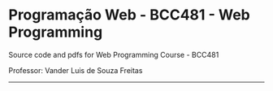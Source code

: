 # Programação Web - BCC481 - Web Programming

Source code and pdfs for Web Programming Course - BCC481

Professor: Vander Luis de Souza Freitas

---
<!-- ## Content Table

| Class | PDF | Activity |
| --- | --- | --- |
| 01 - Intro | [01-Intro](./PDFs/A01_Intro.pdf) | None |
| 02 - Basic HMTL | [02-Basic-HTML](./PDFs/A02_HTML_basico.pdf) | T1 Movies |
| 02 - HMTL CSS | [02-HTML-CSS](./PDFs/A03_HTML_CSS.pdf) | T1 Movies |
| 03 - History HMTL | [03-History-HTML](./PDFs/A04_HTML_historia.pdf) | T2 Movie Rental |
| 03 - CSS Selectors | [03-CSS-Selectors](./PDFs/A05_CSS_Selectores.pptx.pdf) | T2 Movie Rental |
| 04 - Box Model / Flexbox | [04-box-model](./PDFs/A06_Box_model_Flex_box.pptx.pdf) | T3 Flexbox |
| 04 - Flexbox | [04-flexbox](./PDFs/A07_Flexbox.pptx.pdf) | T3 Flexbox |
| 05 - Position and Mobile | [05-position](./PDFs/A08_Position_and_Mobile.pptx.pdf) | None |
| 06 - Javascript | [06-javascript](./PDFs/A09_JavaScript_Intro.pptx.pdf) | T4 Lights | -->

